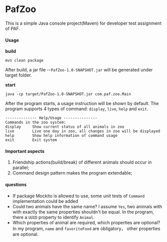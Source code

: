 # PafZoo
This is a simple Java console project(Maven) for developer test assignment of PAF.
 
#### Usage
**build**
 ```shell script
mvn clean package
```
After build, a jar file --`PafZoo-1.0-SNAPSHOT.jar` will be generated under target folder.

**start**

```shell script
java -cp target/PafZoo-1.0-SNAPSHOT.jar com.paf.zoo.Main
```

After the program starts, a usage instruction will be shown by default. The program
supports 4 types of command: `display`, `live`, `help` and `exit`.

```shell script
-------------- Help/Usage ---------------
Commands in the zoo system:
display		Show current status of all animals in zoo
live		Live one day in zoo, all changes in zoo will be displayed
help		Show help information of command usage
exit		Exit system
```

#### Important aspects
1. Friendship actions(build/break) of different animals should occur in parallel;
2. Command design pattern makes the program extendable;


#### questions
* If package Mockito is allowed to use, some unit tests of `Command` implementation could be added
* Could two animals have the same name? I assume `Yes`, two animals with with exactly the same 
properties shouldn't be equal. In the program, there a `UUID` property to identify `Animal`.
* Which properties of animal are required, which properties are optional? In my program,
`name` and `favoriteFood` are obligatory， other properties are optional.  